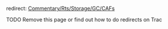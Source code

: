 
redirect: [Commentary/Rts/Storage/GC/CAFs](commentary/rts/storage/gc/ca-fs)



TODO Remove this page or find out how to do redirects on Trac


